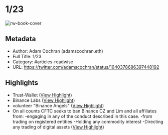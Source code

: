 # 1/23

![rw-book-cover](https://pbs.twimg.com/profile_images/1609418710778843136/6qSllh3V_normal.jpg)

## Metadata
- Author: Adam Cochran (adamscochran.eth)
- Full Title: 1/23
- Category: #articles-readwise
- URL: https://twitter.com/adamscochran/status/1640378686397448192

## Highlights
- Trust-Wallet ([View Highlight](https://read.readwise.io/read/01gwkbtqdfs8cvwmkwk81nfxet))
- Binance Labs ([View Highlight](https://read.readwise.io/read/01gwkbtt29bkc8cvjvkbxvsjhm))
- volunteer "Binance Angels" ([View Highlight](https://read.readwise.io/read/01gwkbv0pdzcf9kmcp5d4ra6vh))
- On all counts CFTC seeks to ban Binance CZ and Lim and all affiliates from:
  -engaging in any of the conduct described in this case. 
  -from trading on registered entities 
  -Holding any commodity interest 
  -Directing any trading of digital assets ([View Highlight](https://read.readwise.io/read/01gwkbvcgx6rf92bfndnwhjbgv))
